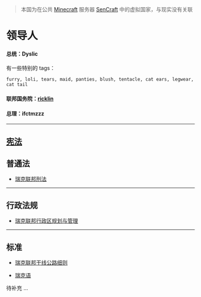 > 本国为在公共 [Minecraft](https://www.minecraft.net) 服务器 [SenCraft]((https://www.sencraft.top)) 中的虚拟国家，与现实没有关联

# 领导人

#### 总统：Dyslic

 有一些特别的 tags：

```
furry, loli, tears, maid, panties, blush, tentacle, cat ears, legwear, cat tail
```

#### 联邦国务院：[ricklin](https://space.bilibili.com/1322178479)

#### 总理：ifctmzzz

---

## [宪法](./瑞克联邦宪法.md)

## 普通法

- [瑞克联邦刑法](./瑞克联邦刑法.md)

---

## 行政法规

- [瑞克联邦行政区规划与管理](./瑞克联邦行政区规划与管理.md)

---

## 标准

- [瑞克联邦干线公路细则](./瑞克联邦干线公路细则.md)  

- [瑞克语](./瑞克语)

待补充 ...

